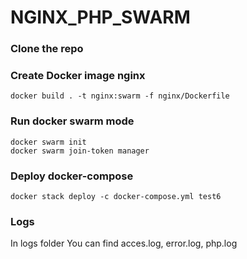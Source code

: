 # NGINX_PHP_SWARM
### Clone the repo
### Create Docker image nginx
```
docker build . -t nginx:swarm -f nginx/Dockerfile
```

### Run docker swarm mode
```
docker swarm init 
docker swarm join-token manager
```

### Deploy docker-compose
```
docker stack deploy -c docker-compose.yml test6
```
### Logs

In logs folder You can find acces.log, error.log, php.log

